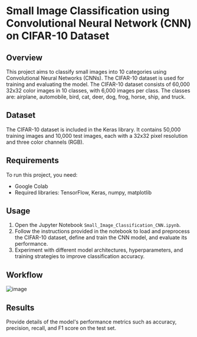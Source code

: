 # Small Image Classification using Convolutional Neural Network (CNN) on CIFAR-10 Dataset

## Overview

This project aims to classify small images into 10 categories using Convolutional Neural Networks (CNNs). The CIFAR-10 dataset is used for training and evaluating the model. The CIFAR-10 dataset consists of 60,000 32x32 color images in 10 classes, with 6,000 images per class. The classes are: airplane, automobile, bird, cat, deer, dog, frog, horse, ship, and truck.

## Dataset

The CIFAR-10 dataset is included in the Keras library. It contains 50,000 training images and 10,000 test images, each with a 32x32 pixel resolution and three color channels (RGB).

## Requirements

To run this project, you need:

- Google Colab
- Required libraries: TensorFlow, Keras, numpy, matplotlib

## Usage

1. Open the Jupyter Notebook `Small_Image_Classification_CNN.ipynb`.
2. Follow the instructions provided in the notebook to load and preprocess the CIFAR-10 dataset, define and train the CNN model, and evaluate its performance.
3. Experiment with different model architectures, hyperparameters, and training strategies to improve classification accuracy.

## Workflow

![image](https://github.com/anandshaji04/cifar10_cnn_image_classification/assets/95977186/ed6dc3e9-8bb7-4691-a089-c9ebbb880dac)

## Results

Provide details of the model's performance metrics such as accuracy, precision, recall, and F1 score on the test set.
